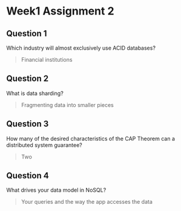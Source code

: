 # Week1 Assignment 2

## Question 1

Which industry will almost exclusively use ACID databases?
> Financial institutions

## Question 2

What is data sharding?
> Fragmenting data into smaller pieces

## Question 3

How many of the desired characteristics of the CAP Theorem can a distributed system guarantee?
>Two

## Question 4

What drives your data model in NoSQL?
>Your queries and the way the app accesses the data
